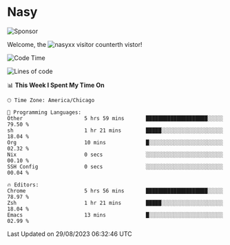 # Nasy

<!--
<p align="center">
<img height="200" src="https://github-readme-stats.vercel.app/api?username=nasyxx&count_private=true&show_icons=true&theme=dracula&include_all_commits=true"/>
<img height="200" src="https://github-readme-stats.vercel.app/api/top-langs/?username=nasyxx&theme=dracula&hide=html,jupyter+notebook&count_private=true&show_icons=true"/>
</p>

  
----------------
-->

![Sponsor](https://img.shields.io/static/v1.svg?label=Sponsor&message=%E2%9D%A4&logo=GitHub&style=flat&color=pink)
 
Welcome, the ![nasyxx visitor counter](https://count.getloli.com/get/@nasyxx?theme=rule34)th vistor!
 
<!--START_SECTION:waka-->
![Code Time](http://img.shields.io/badge/Code%20Time-3%2C666%20hrs%2019%20mins-blue)

![Lines of code](https://img.shields.io/badge/From%20Hello%20World%20I%27ve%20Written-6.3%20million%20lines%20of%20code-blue)

📊 **This Week I Spent My Time On** 

```text
🕑︎ Time Zone: America/Chicago

💬 Programming Languages: 
Other                    5 hrs 59 mins       ████████████████████░░░░░   79.50 % 
sh                       1 hr 21 mins        █████░░░░░░░░░░░░░░░░░░░░   18.04 % 
Org                      10 mins             █░░░░░░░░░░░░░░░░░░░░░░░░   02.32 % 
Nix                      0 secs              ░░░░░░░░░░░░░░░░░░░░░░░░░   00.10 % 
SSH Config               0 secs              ░░░░░░░░░░░░░░░░░░░░░░░░░   00.04 % 

🔥 Editors: 
Chrome                   5 hrs 56 mins       ████████████████████░░░░░   78.97 % 
Zsh                      1 hr 21 mins        █████░░░░░░░░░░░░░░░░░░░░   18.04 % 
Emacs                    13 mins             █░░░░░░░░░░░░░░░░░░░░░░░░   02.99 % 
```


 Last Updated on 29/08/2023 06:32:46 UTC
<!--END_SECTION:waka-->

<!-- ![visitors](https://visitor-badge.laobi.icu/badge?page_id=nasyxx.nasyxx) -->
